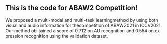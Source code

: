 ## This is the code for ABAW2 Competition!
We  proposed  a  multi-modal  and  multi-task  learningmethod by using both visual and audio information for thecompetition of ABAW2021 in ICCV2021. Our method ob-tained a score of 0.712 on AU recognition and 0.554 on ex-pression recognition using the validation dataset. 

